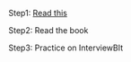 
Step1: [Read this](https://medium.com/@abdurrafeymasood/understanding-time-complexity-and-its-importance-in-technology-8279f72d1c6a)

Step2: Read the book

Step3: Practice on InterviewBIt